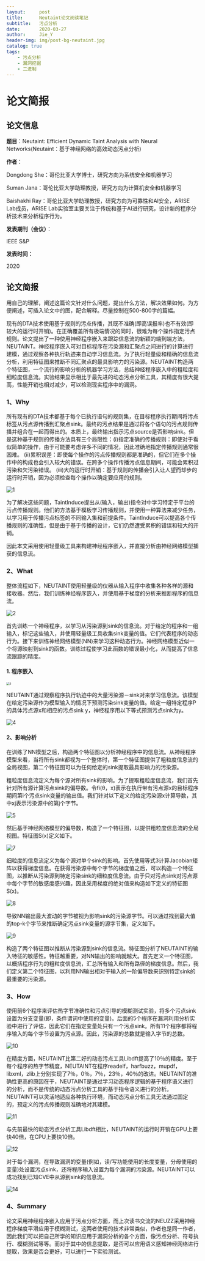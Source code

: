 ```yaml
---
layout:     post
title:      Neutaint论文阅读笔记
subtitle:   污点分析
date:       2020-03-27
author:     Jie_Y
header-img: img/post-bg-neutaint.jpg
catalog: true
tags:
    - 污点分析
    - 漏洞挖掘
    - 二进制
---
```



# 论文简报

## 论文信息

**题目**：Neutaint: Efficient Dynamic Taint Analysis with Neural
Networks(Neutaint：基于神经网络的高效动态污点分析)

**作者**：

Dongdong She：哥伦比亚大学博士，研究方向为系统安全和机器学习

Suman Jana：哥伦比亚大学助理教授，研究方向为计算机安全和机器学习

Baishakhi Ray：哥伦比亚大学助理教授，研究方向为可靠性和AI安全，ARISE
Lab成员，ARISE
Lab实验室主要关注于传统和基于AI进行研究，设计新的程序分析技术来分析程序行为。

**发表期刊（会议）**：

IEEE S&P

**发表时间：**

2020

## 论文简报

用自己的理解，阐述这篇论文针对什么问题，提出什么方法，解决效果如何。为方便阐述，可插入论文中的图，配合解释。尽量控制在500-800字的篇幅。

现有的DTA技术使用基于规则的污点传播，其既不准确(即高误报率)也不有效(即较大的运行时开销)。在正确覆盖所有极端情况的同时，很难为每个操作指定污点规则。论文提出了一种使用神经程序嵌入来跟踪信息流的新颖的端到端方法，NEUTAINT。神经程序嵌入可对目标程序在污染源和汇聚点之间进行的计算进行建模，通过观察各种执行轨迹来自动学习信息流。为了执行轻量级和精确的信息流分析，利用特征图来推断不同汇聚点的最具影响力的污染源。NEUTAINT构造两个特征图，一个流行的影响分析的机器学习方法，总结神经程序嵌入中的粗粒度和细粒度信息流。实验结果显示相比于最先进的动态污点分析工具，其精度有很大提高，性能开销也相对减少，可以检测现实程序中的漏洞。

### 1、Why

所有现有的DTA技术都基于每个已执行语句的规则集，在目标程序执行期间将污点标签从污点源传播到汇聚点sink。最终的污点结果是通过将各个语句的污点规则传播并组合在一起而得出的。本质上，最终输出指示污点source是否影响sink。但是这种基于规则的传播方法具有三个局限性：(i)指定准确的传播规则：即使对于看似简单的操作，由于可能要考虑许多不同的情况，因此准确地指定传播规则通常很困难。
(ii)累积误差：即使每个操作的污点传播规则都是准确的，但它们在多个操作中的构成也会引入较大的错误。在跨多个操作传播污点信息期间，可能会累积过污染和欠污染错误。
(iii)大的运行时开销：基于规则的传播会引入让人望而却步的运行时开销，因为必须检查每个操作以确定要应用的规则。

![1](../img/neutaint-1.png)

为了解决这些问题，TaintInduce提出从(输入，输出)指令对中学习特定于平台的污点传播规则。他们的方法基于模板学习传播规则，并使用一种算法来减少任务，以学习用于传播污点标签的不同输入集和前提条件。TaintInduce可以提高各个传播规则的准确性，但是由于基于传播的设计，它们仍然遭受累积的错误和较大的开销。

因此本文采用使用轻量级工具来构建神经程序嵌入，并直接分析由神经网络模型捕获的信息流。

### 2、What

整体流程如下，NEUTAINT使用轻量级的仪器从输入程序中收集各种各样的源和接收器。然后，我们训练神经程序嵌入，并使用基于梯度的分析来推断程序的信息流。

![2](../img/neutaint-2.png)

首先训练一个神经程序，以学习从污染源到sink的信息流。对于给定的程序和一组输入，标记这些输入，并使用轻量级工具收集sink变量的值。它们代表程序的动态行为。接下来训练神经网络模型(NN)来学习这种动态行为。神经网络模型近似一个将源映射到sink的函数。训练过程使学习此函数的错误最小化，从而提高了信息流跟踪的精度。

#### 1.  程序嵌入

<img src="../img/neutaint-3.png" alt="3" style="zoom:50%;" />

NEUTAINT通过观察程序执行轨迹中的大量污染源－sink对来学习信息流。该模型在给定污染源作为模型输入的情况下预测污染sink变量的值。给定一组特定程序P的具体污点源x和相应的污点sink
y，神经程序用以下等式预测污点sink为y。

![4](../img/neutaint-4.png)

#### 2、影响分析

在训练了NN模型之后，构造两个特征图以分析神经程序中的信息流。从神经程序模型来看，当将所有sink都视为一个整体时，第一个特征图提供了粗粒度信息流的全局视图，第二个特征图可以为任何给定的sink提取最具影响力的污染源。

粗粒度信息流定义为每个源对所有sink的影响。为了提取粗粒度信息流，我们首先针对所有源计算污点sink的偏导数。令fi(θ，x)表示在执行带有污点源x的目标程序期间第i个污点sink变量的输出值。我们针对以下定义的给定污染源x计算导数，其中xj表示污染源中的第j个字节。

![5](../img/neutaint-5.png)

然后基于神经网络模型的偏导数，构造了一个特征图，以提供粗粒度信息流的全局视图。特征图S(x)定义如下。

![7](../img/neutaint-6.png)

细粒度的信息流定义为每个源对单个sink的影响。首先使用等式3计算Jacobian矩阵以获得梯度信息。在获得污染源中每个字节的梯度值之后，可以构造一个特征图，以推断从污染源到特定污染sink的细粒度信息流。由于只对污点sink对污点源中每个字节的敏感度感兴趣，因此采用梯度的绝对值来构造如下定义的特征图S(x)。

![8](../img/neutaint-7.png)

导致NN输出最大波动的字节被视为影响sink的污染源字节。可以通过找到最大值的top-k个字节来推断确定污点sink变量的源字节集，定义如下。

![9](../img/neutaint-8.png)

构造了两个特征图以推断从污染源到sink的信息流。特征图分析了NEUTAINT的输入特征的敏感性。特征越重要，对NN输出的影响就越大。首先定义一个特征图，以概括程序行为的粗粒度信息流，汇总所有输入和所有路径的梯度信息。然后，我们定义第二个特征图，以利用NN输出相对于输入的一阶偏导数来识别特定sink的最重要的污染源。

### 3、How

使用前6个程序来评估热字节准确性和污点引导的模糊测试实验，将多个污点sink设置为分支变量(即，条件谓词中使用的变量)。后面的5个程序在漏洞利用分析实验中进行了评估，因此它们在指定变量处只有一个污点sink。所有11个程序都将程序输入的每个字节设置为污点源。因此，污染源的总数就是输入字节的总数。

![10](../img/neutaint-9.png)

在精度方面，NEUTAINT比第二好的动态污点工具Libdft提高了10％的精度。至于每个程序的热字节精度，NEUTAINT在程序readelf，harfbuzz，mupdf，libxml，zlib上分别实现了7％，0％，7％，23％，40％的改进。NEUTAINT的准确性更高的原因在于，NEUTAINT是通过学习动态程序逻辑的基于程序语义进行的分析，而不是传统的动态污点分析工具的基于指令语义进行的分析。NEUTAINT可以灵活地适应各种执行环境，而动态污点分析工具无法通过固定的，预定义的污点传播规则准确地对其建模。

![11](../img/neutaint-10.png)

与先前最快的动态污点分析工具Libdft相比，NEUTAINT的运行时开销在GPU上要快40倍，在CPU上要快10倍。

![12](../img/neutaint-11.png)

对于每个漏洞，在导致漏洞的变量(例如，读/写功能使用的长度变量，分母使用的变量)处设置污点sink，还将程序输入设置为每个漏洞的污染源。NEUTAINT可以成功找到已知CVE中从源到sink的信息流。

![14](../img/neutaint-12.png)

### 4、Summary

论文采用神经程序嵌入应用于污点分析方面，而上次读书交流的NEUZZ采用神经程序梯度平滑应用于模糊测试，这两者使用的技术非常类似，作者也是同一作者，因此我们可以把自己所学的知识应用于漏洞分析的各个方面，像污点分析、符号执行、模糊测试等等。而对于其中的信息提取，是否可以应用语义感知神经网络进行提取，效果是否会更好，可以进行一下实验测试。
